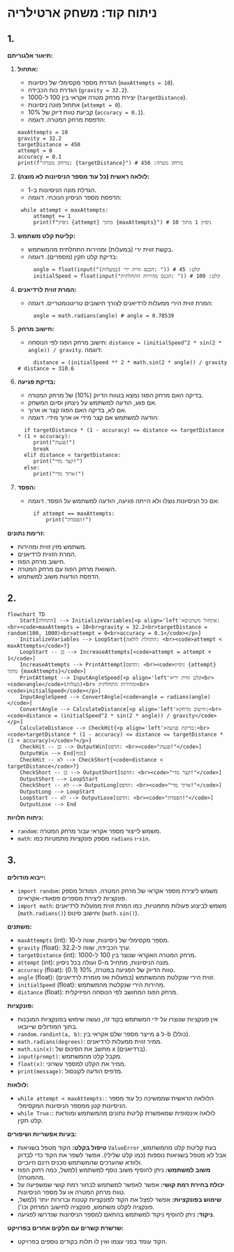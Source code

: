 # ניתוח קוד: משחק ארטילריה

## 1. <algorithm>

**תיאור אלגוריתם:**

1. **אתחול:**
   - הגדרת מספר מקסימלי של ניסיונות (`maxAttempts = 10`).
   - הגדרת כוח הכבידה (`gravity = 32.2`).
   - יצירת מרחק מטרה אקראי בין 100 ל-1000 (`targetDistance`).
   - אתחול מונה ניסיונות (`attempt = 0`).
   - קביעת טווח דיוק של 10% (`accuracy = 0.1`).
   - הדפסת מרחק המטרה.
   דוגמה:
   ```
   maxAttempts = 10
   gravity = 32.2
   targetDistance = 450
   attempt = 0
   accuracy = 0.1
   print(f"מרחק מטרה: {targetDistance}") # מרחק מטרה: 450
   ```

2. **לולאה ראשית (כל עוד מספר הניסיונות לא מוצה):**
   - הגדלת מונה הניסיונות ב-1.
   - הדפסת מספר הניסיון הנוכחי.
   דוגמה:
   ```
    while attempt < maxAttempts:
        attempt += 1
        print(f"ניסיון {attempt} מתוך {maxAttempts}") # ניסיון 1 מתוך 10
   ```

3. **קליטת קלט משתמש:**
   - בקשת זווית ירי (במעלות) ומהירות התחלתית מהמשתמש.
   - בדיקת קלט תקין (מספרים).
   דוגמה:
   ```
        angle = float(input("הכנס זווית ירי (במעלות): ")) # קלט: 45
        initialSpeed = float(input("הכנס מהירות התחלתית: ")) # קלט: 100
   ```

4. **המרת זווית לרדיאנים:**
   - המרת זווית הירי ממעלות לרדיאנים לצורך חישובים טריגונומטריים.
   דוגמה:
   ```
        angle = math.radians(angle) # angle = 0.78539
   ```

5. **חישוב מרחק:**
   - חישוב מרחק הפגז לפי הנוסחה: `distance = (initialSpeed^2 * sin(2 * angle)) / gravity`.
   דוגמה:
   ```
        distance = (initialSpeed ** 2 * math.sin(2 * angle)) / gravity # distance = 310.6
   ```

6. **בדיקת פגיעה:**
   - בדיקה האם מרחק הפגז נמצא בטווח הדיוק (10%) של מרחק המטרה.
   - אם פגע, הודעה למשתמש על ניצחון וסיום המשחק.
   - אם לא, בדיקה האם הפגז קצר או ארוך.
   - הודעה למשתמש אם קצר מידי או ארוך מידי.
   דוגמה:
   ```
     if targetDistance * (1 - accuracy) <= distance <= targetDistance * (1 + accuracy):
        print("פגעת!")
        break
     elif distance < targetDistance:
        print("קצר מדי!")
     else:
        print("ארוך מדי!")
   ```

7. **הפסד:**
   - אם כל הניסיונות נוצלו ולא הייתה פגיעה, הודעה למשתמש על הפסד.
    דוגמה:
   ```
        if attempt == maxAttempts:
            print("הפסדת!")
   ```

**זרימת נתונים:**

- משתמש מזין זווית ומהירות.
- המרת הזווית לרדיאנים.
- חישוב מרחק הפגז.
- השוואת מרחק הפגז עם מרחק המטרה.
- הדפסת הודעות משוב למשתמש.

## 2. <mermaid>

```mermaid
flowchart TD
    Start[התחלה] --> InitializeVariables[<p align='left'>אתחול משתנים:<br><code>maxAttempts = 10<br>gravity = 32.2<br>targetDistance = random(100, 1000)<br>attempt = 0<br>accuracy = 0.1</code></p>]
    InitializeVariables --> LoopStart{התחלת לולאה: <br><code>attempt < maxAttempts</code>?}
    LoopStart -- כן --> IncreaseAttempts[<code>attempt = attempt + 1</code>]
    IncreaseAttempts --> PrintAttempt[הדפס: <br><code>ניסיון {attempt} מתוך {maxAttempts}</code>]
    PrintAttempt --> InputAngleSpeed[<p align='left'>קלט זווית ירי<br> <code>angle</code>(מעלות)<br> ומהירות התחלתית<br> <code>initialSpeed</code></p>]
    InputAngleSpeed --> ConvertAngle[<code>angle = radians(angle)</code>]
    ConvertAngle --> CalculateDistance[<p align='left'>חישוב מרחק:<br><code>distance = (initialSpeed^2 * sin(2 * angle)) / gravity</code></p>]
    CalculateDistance --> CheckHit{<p align='left'>בדיקת פגיעה:<br><code>targetDistance * (1 - accuracy) <= distance <= targetDistance * (1 + accuracy)</code>?</p>}
    CheckHit -- כן --> OutputWin[הדפס: <br><code>"פגעת!"</code>]
    OutputWin --> End[סוף]
    CheckHit -- לא --> CheckShort{<code>distance < targetDistance</code>?}
    CheckShort -- כן --> OutputShort[הדפס: <br><code>"קצר מדי!"</code>]
    OutputShort --> LoopStart
    CheckShort -- לא --> OutputLong[הדפס: <br><code>"ארוך מדי!"</code>]
    OutputLong --> LoopStart
    LoopStart -- לא --> OutputLose[הדפס: <br><code>"הפסדת!"</code>]
    OutputLose --> End
```
**ניתוח תלויות:**
- `random`: משמש לייצור מספר אקראי עבור מרחק המטרה.
- `math`: מספק פונקציות מתמטיות כמו `radians` ו-`sin`.

## 3. <explanation>

**ייבוא מודולים:**

-   `import random`: משמש ליצירת מספר אקראי של מרחק המטרה. המודול מספק פונקציות ליצירת מספרים פסאודו-אקראיים.
-   `import math`: משמש לביצוע פעולות מתמטיות, כמו המרת זווית ממעלות לרדיאנים (`math.radians()`) וחישוב סינוס (`math.sin()`).

**משתנים:**

-   `maxAttempts` (int): מספר מקסימלי של ניסיונות, שווה ל-10.
-   `gravity` (float): ערך הכבידה, שווה ל-32.2.
-   `targetDistance` (int): מרחק המטרה האקראי שנוצר בין 100 ל-1000.
-   `attempt` (int): מונה הניסיונות, מתחיל מ-0 ועולה בכל ניסיון.
-   `accuracy` (float): טווח הדיוק של הפגיעה במטרה, 10% (0.1).
-   `angle` (float): זווית הירי שנקלטת מהמשתמש (במעלות ואז מומרת לרדיאנים).
-   `initialSpeed` (float): מהירות הירי שנקלטת מהמשתמש.
-   `distance` (float): מרחק הפגז המחושב לפי הנוסחה הפיזיקלית.

**פונקציות:**

- אין פונקציות שנוצרו על ידי המשתמש בקוד זה, נעשה שימוש בפונקציות המובנות בתוך המודולים שייובאו.
- `random.randint(a, b)`: מייצר מספר שלם אקראי בין a ל-b (כולל).
- `math.radians(degrees)`: ממיר זווית ממעלות לרדיאנים.
- `math.sin(x)`: מחשב את הסינוס של x (ברדיאנים).
- `input(prompt)`: מקבל קלט מהמשתמש.
- `float(x)`: ממיר את הקלט למספר עשרוני.
- `print(message)`: מדפיס הודעה לקונסול.

**לולאות:**

-   `while attempt < maxAttempts:`: הלולאה הראשית שממשיכה כל עוד מספר הניסיונות קטן ממספר הניסיונות המקסימלי.
-   `while True:`: לולאה אינסופית שמאפשרת קליטת נתונים מהמשתמש ומוודאת קלט תקין.

**בעיות אפשריות ושיפורים:**

-   **טיפול בקלט:** הקוד מטפל בשגיאות `ValueError` בעת קליטת קלט מהמשתמש, אבל לא מטפל בשגיאות נוספות (כמו קלט שלילי). אפשר לשפר את הקוד כדי לבדוק ולוודא שהערכים שהמשתמש מכניס הינם חיוביים.
-   **משוב למשתמש:**  ניתן להוסיף משוב נוסף למשתמש (למשל, כמה רחוק הפגז מהמטרה).
-   **יכולת בחירת רמת קושי:** אפשר לאפשר למשתמש לבחור רמת קושי שמשפיעה על טווח מרחק המטרה או על מספר הניסיונות.
-   **שימוש בפונקציות:** אפשר לפצל את הקוד לפונקציות קטנות וברורות יותר (למשל, פונקציה לקלט משתמש, פונקציה לחישוב המרחק וכו').
-   **ניקוד:** ניתן להוסיף ניקוד למשתמש בהתאם למספר הניסיונות שנדרשו לפגיעה.

**שרשרת קשרים עם חלקים אחרים בפרויקט:**

- הקוד עומד בפני עצמו ואין לו תלות בקודים נוספים בפרויקט.